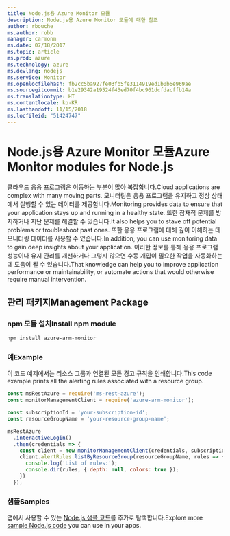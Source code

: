 ```yaml
---
title: Node.js용 Azure Monitor 모듈
description: Node.js용 Azure Monitor 모듈에 대한 참조
author: rbouche
ms.author: robb
manager: carmonm
ms.date: 07/18/2017
ms.topic: article
ms.prod: azure
ms.technology: azure
ms.devlang: nodejs
ms.service: Monitor
ms.openlocfilehash: fb2cc5ba927fe03fb5fe3114919ed1b0b6e969ae
ms.sourcegitcommit: b1e29342a19524f43ed70f4bc961dcfdacffb14a
ms.translationtype: HT
ms.contentlocale: ko-KR
ms.lasthandoff: 11/15/2018
ms.locfileid: "51424747"
---
```

# <a name="azure-monitor-modules-for-nodejs"></a><span data-ttu-id="07912-103">Node.js용 Azure Monitor 모듈</span><span class="sxs-lookup"><span data-stu-id="07912-103">Azure Monitor modules for Node.js</span></span>

<span data-ttu-id="07912-104">클라우드 응용 프로그램은 이동하는 부분이 많아 복잡합니다.</span><span class="sxs-lookup"><span data-stu-id="07912-104">Cloud applications are complex with many moving parts.</span></span> <span data-ttu-id="07912-105">모니터링은 응용 프로그램을 유지하고 정상 상태에서 실행할 수 있는 데이터를 제공합니다.</span><span class="sxs-lookup"><span data-stu-id="07912-105">Monitoring provides data to ensure that your application stays up and running in a healthy state.</span></span> <span data-ttu-id="07912-106">또한 잠재적 문제를 방지하거나 지난 문제를 해결할 수 있습니다.</span><span class="sxs-lookup"><span data-stu-id="07912-106">It also helps you to stave off potential problems or troubleshoot past ones.</span></span> <span data-ttu-id="07912-107">또한 응용 프로그램에 대해 깊이 이해하는 데 모니터링 데이터를 사용할 수 있습니다.</span><span class="sxs-lookup"><span data-stu-id="07912-107">In addition, you can use monitoring data to gain deep insights about your application.</span></span> <span data-ttu-id="07912-108">이러한 정보를 통해 응용 프로그램 성능이나 유지 관리를 개선하거나 그렇지 않으면 수동 개입이 필요한 작업을 자동화하는 데 도움이 될 수 있습니다.</span><span class="sxs-lookup"><span data-stu-id="07912-108">That knowledge can help you to improve application performance or maintainability, or automate actions that would otherwise require manual intervention.</span></span>

## <a name="management-package"></a><span data-ttu-id="07912-109">관리 패키지</span><span class="sxs-lookup"><span data-stu-id="07912-109">Management Package</span></span>

### <a name="install-npm-module"></a><span data-ttu-id="07912-110">npm 모듈 설치</span><span class="sxs-lookup"><span data-stu-id="07912-110">Install npm module</span></span>

```bash
npm install azure-arm-monitor
```

### <a name="example"></a><span data-ttu-id="07912-111">예</span><span class="sxs-lookup"><span data-stu-id="07912-111">Example</span></span>

<span data-ttu-id="07912-112">이 코드 예제에서는 리소스 그룹과 연결된 모든 경고 규칙을 인쇄합니다.</span><span class="sxs-lookup"><span data-stu-id="07912-112">This code example prints all the alerting rules associated with a resource group.</span></span>

```javascript
const msRestAzure = require('ms-rest-azure');
const monitorManagementClient = require('azure-arm-monitor');

const subscriptionId = 'your-subscription-id';
const resourceGroupName = 'your-resource-group-name';

msRestAzure
  .interactiveLogin()
  .then(credentials => {
    const client = new monitorManagementClient(credentials, subscriptionId);
    client.alertRules.listByResourceGroup(resourceGroupName, rules => {
      console.log('List of rules:');
      console.dir(rules, { depth: null, colors: true });
    })
  });
```

### <a name="samples"></a><span data-ttu-id="07912-113">샘플</span><span class="sxs-lookup"><span data-stu-id="07912-113">Samples</span></span>

<span data-ttu-id="07912-114">앱에서 사용할 수 있는 [Node.js 샘플 코드](https://azure.microsoft.com/resources/samples/?platform=nodejs)를 추가로 탐색합니다.</span><span class="sxs-lookup"><span data-stu-id="07912-114">Explore more [sample Node.js code](https://azure.microsoft.com/resources/samples/?platform=nodejs) you can use in your apps.</span></span>
